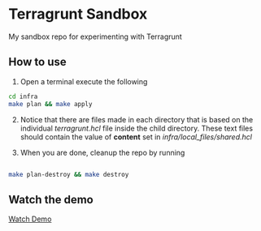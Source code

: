 # Terragrunt Sandbox
My sandbox repo for experimenting with Terragrunt


## How to use
1. Open a terminal execute the following

```bash
cd infra
make plan && make apply
```

2. Notice that there are files made in each directory that is based on the individual _terragrunt.hcl_ file inside the child directory.
These text files should contain the value of __content__ set in _infra/local_files/shared.hcl_


3. When you are done, cleanup the repo by running
```bash

make plan-destroy && make destroy
```

## Watch the demo



[Watch Demo](https://github.com/user-attachments/assets/d6bdce6d-28d3-43de-8862-6cf63bf31744)

